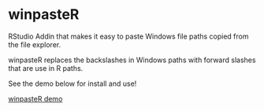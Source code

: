 # winpasteR
RStudio Addin that makes it easy to paste Windows file paths copied from the file explorer.

winpasteR replaces the backslashes in Windows paths with forward slashes that are use in R paths.

See the demo below for install and use!

[winpasteR demo](examples/install_assign_example.gif)
